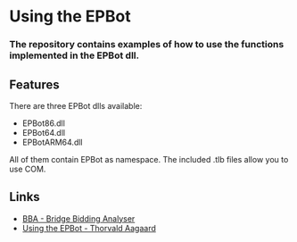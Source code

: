 
<h1>Using the EPBot</h1>
<h3>The repository contains examples of how to use the functions implemented in the EPBot dll.</h3>

## Features

There are three EPBot dlls available:
- EPBot86.dll
- EPBot64.dll
- EPBotARM64.dll

All of them contain EPBot as namespace.
The included .tlb files allow you to use COM.

## Links

- [BBA - Bridge Bidding Analyser](https://sites.google.com/view/bbaenglish)
- [Using the EPBot - Thorvald Aagaard](https://github.com/ThorvaldAagaard/Using-the-EPBot)



